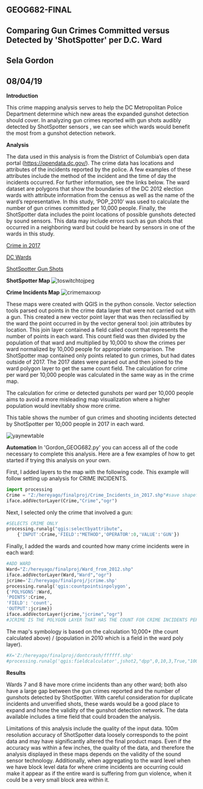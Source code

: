 ## GEOG682-FINAL
## Comparing  Gun Crimes Committed versus Detected by 'ShotSpotter' per D.C. Ward
## Sela Gordon
## 08/04/19

**Introduction**

This crime mapping analysis serves to help the DC Metropolitan Police Department determine which new areas the expanded gunshot detection should cover. In analyzing gun crimes reported  with gun shots audibly detected by ShotSpotter sensors , we can see which wards would benefit the most from a gunshot detection network. 

**Analysis**

The data used in this analysis is from the District of Columbia’s open data portal (https://opendata.dc.gov/). The crime data has locations and attributes of the incidents reported by the police. A few examples of these attributes include the method of the incident and the time of day the incidents occurred. For further information, see the links below. The ward dataset are polygons that show the boundaries of the DC 2012 election wards with attribute information from the census as well as the name of the ward’s representative. In this study, ‘POP_2010’ was used to calculate the number of gun crimes committed per 10,000 people. Finally, the ShotSpotter data includes the point locations of possible gunshots detected by sound sensors. This data may include errors such as gun shots that occurred in a neighboring ward but could be heard by sensors in one of the wards in this study.


[Crime in 2017](https://opendata.dc.gov/datasets/crime-incidents-in-2017)

[DC Wards](https://opendata.dc.gov/datasets/ward-from-2012)

[ShotSpotter Gun Shots](https://opendata.dc.gov/datasets/shot-spotter-gun-shots)



**ShotSpotter Map**
![toswitchtojpeg](https://user-images.githubusercontent.com/24280548/62432763-6b9edd80-b6ff-11e9-970f-a27ad171226c.jpg)





**Crime Incidents Map**
![crimemaxxxp](https://user-images.githubusercontent.com/24280548/62429888-de4d9000-b6e2-11e9-9dd4-b2cbb23a6053.png)





These maps were created with QGIS in the python console. Vector selection tools parsed out points in the crime data layer that were not carried out with a gun. This created a new vector point layer that was then reclassified by the ward the point occurred  in by the vector general tool: join attributes by location. This join layer contained a field called count that represents the number of points in each ward. This count field was then divided by the population of that ward and multiplied by 10,000 to show the crimes per ward normalized by 10,000 people for appropriate comparison. The ShotSpotter map contained only points related to gun crimes, but had dates outside of 2017. The 2017 dates were parsed out and then joined to the ward polygon layer to get the same count field. The calculation for crime per ward per 10,000 people was calculated in the same way as in the crime map. 

The calculation for crime or detected gunshots per ward per 10,000 people aims to avoid a more misleading map visualization where a higher population would inevitably show more crime. 

This table shows the number of gun crimes and shooting incidents detected by ShotSpotter per 10,000 people in 2017 in each ward.


![yaynewtable](https://user-images.githubusercontent.com/24280548/62432958-62624080-b700-11e9-9a7a-80ebe8ff8d74.JPG)








**Automation**
In 'Gordon_GEOG682.py' you can access all of the code necessary to complete this analysis. Here are a few examples of how to get started if trying this analysis on your own.

First, I added layers to the map with the following code. This example will follow setting up analysis for CRIME INCIDENTS. 
```python
import processing
Crime = "Z:/hereyago/finalproj/Crime_Incidents_in_2017.shp"#save shapefile as new variable
iface.addVectorLayer(Crime,"Crime","ogr")
```
Next, I selected only the crime that involved a gun:

```python
#SELECTS CRIME ONLY
processing.runalg("qgis:selectbyattribute", 
    {'INPUT':Crime,'FIELD':"METHOD",'OPERATOR':0,'VALUE':'GUN'})
```
Finally, I added the wards and counted how many crime incidents were in each ward:
```python
#ADD WARD
Ward="Z:/hereyago/finalproj/Ward_from_2012.shp"
iface.addVectorLayer(Ward,"Ward","ogr")
jcrime='Z:/hereyago/finalproj/jcrime.shp'
processing.runalg('qgis:countpointsinpolygon',
{'POLYGONS':Ward,
'POINTS':Crime,
'FIELD': 'count',
'OUTPUT':jcrime})
iface.addVectorLayer(jcrime,"jcrime","ogr")
#JCRIME IS THE POLYGON LAYER THAT HAS THE COUNT FOR CRIME INCIDENTS PER WARD
```
The map's symbology is based on the calculation 10,000* (the count calculated above) / (population in 2010 which is a field in the ward poly layer). 

```python
#X='Z:/hereyago/finalproj/dontcrash/ffffff.shp'
#processing.runalg('qgis:fieldcalculator',jshot2,"dpp",0,10,3,True,"10000.0 * count / POP_2010",X)
```
**Results**

Wards 7 and 8 have more crime incidents than any other ward; both also have a large gap between the gun crimes reported and the number of gunshots detected by ShotSpotter. With careful consideration for duplicate incidents and unverified shots, these wards would be a good place to expand and hone the validity of the gunshot detection network. The data available includes a time field that could broaden the analysis. 

Limitations of this analysis include the quality of the input data. 100m resolution accuracy of ShotSpotter data  loosely corresponds to the point data and may have significantly altered the final product maps. Even if the accuracy was within a few inches, the quality of the data, and therefore the analysis displayed in these maps depends on the validity of the sound sensor technology. Additionally, when aggregating to the ward level when we have block level data for where crime incidents are occurring  could make it appear as if the entire ward is suffering from gun violence, when it could be a very small block area within it. 
